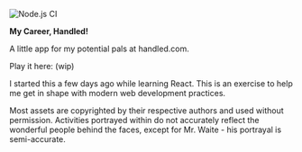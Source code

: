 ![Node.js CI](https://github.com/mukunda-/my-career-handled/workflows/Node.js%20CI/badge.svg)

**My Career, Handled!**

A little app for my potential pals at handled.com.

Play it here: (wip)

I started this a few days ago while learning React. This is an exercise to help me get in shape with modern web development practices.

Most assets are copyrighted by their respective authors and used without
permission. Activities portrayed within do not accurately reflect the
wonderful people behind the faces, except for Mr. Waite - his portrayal
is semi-accurate.
